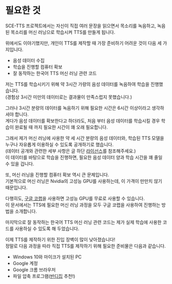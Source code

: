 # 필요한 것

SCE-TTS 프로젝트에서는 자신이 직접 여러 문장을 읽으면서 목소리를 녹음하고, 녹음된 목소리를 머신 러닝으로 학습시켜 TTS를 만들게 됩니다.

위에서도 이야기했지만, 개인이 TTS를 제작할 때 가장 준비하기 어려운 것이 다음 세 가지입니다.

- 음성 데이터 수집
- 학습을 진행할 컴퓨터 확보
- 잘 동작하는 한국어 TTS 머신 러닝 관련 코드

저는 TTS를 학습시키기 위해 약 3시간 가량의 음성 데이터를 녹음하여 학습을 진행했습니다.  
(경험상 3시간 미만의 데이터로는 결과물이 만족스럽지 못했습니다.)

그러나 3시간 분량의 데이터를 녹음하기 위해 필요한 시간은 6시간 이상이라고 생각하셔야 합니다.  
게다가 음성 데이터를 확보한다고 하더라도, 처음 부터 음성 데이터를 학습시킬 경우 학습이 완료될 때 까지 필요한 시간이 꽤 오래 필요합니다.

그래서 제가 머신 러닝에 사용한 약 세 시간 분량의 음성 데이터와, 학습된 TTS 모델을 누구나 자유롭게 이용하실 수 있도록 공개하기로 했습니다.  
(데이터 공개와 관련한 세부 사항은 글 하단 [라이선스](/license.md)를 참조해주세요.)  
이 데이터를 바탕으로 학습을 진행하면, 필요한 음성 데이터 양과 학습 시간을 꽤 줄일 수 있을 겁니다.

또, 머신 러닝을 진행할 컴퓨터 확보 역시 큰 문제입니다.  
기본적으로 머신 러닝은 Nvidia의 고성능 GPU를 사용하는데, 이 가격이 만만치 않기 때문입니다.

다행히도, [구글 코랩](https://colab.research.google.com/)을 사용하면 고성능 GPU를 무료로 사용할 수 있습니다.  
이 문서에서는 TTS에 필요한 머신 러닝 과정을 모두 구글 코랩을 사용하여 진행하는 방법을 소개합니다.

마지막으로 잘 동작하는 한국어 TTS 머신 러닝 관련 코드는 제가 실제 학습에 사용한 코드를 사용하실 수 있도록 해 두었습니다.

이제 TTS를 제작하기 위한 진입 장벽이 많이 낮아졌습니다!  
정말로 다음 과정을 따라 직접 TTS를 제작하기 위해 필요한 준비물은 다음과 같습니다.

- Windows 10와 마이크가 설치된 PC
- Google 계정
- Google 크롬 브라우저
- 파일 압축 프로그램([반디집](https://kr.bandisoft.com/bandizip/) 추천!)